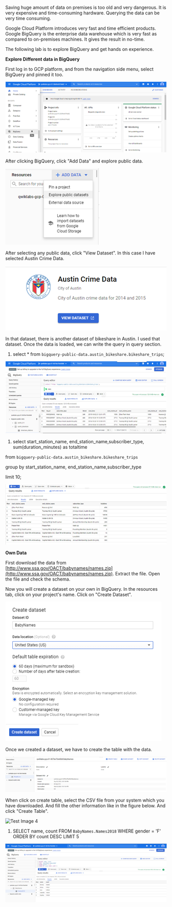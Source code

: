 Saving huge amount of data on premises is too old and very dangerous. It is very expensive and time-consuming hardware. Querying the data can be very time consuming.

Google Cloud Platform introduces very fast and time efficient products. Google BigQuery is the enterprise data warehouse which is very fast as compared to on-premises machines. It gives the result in no-time.

The following lab is to explore BigQuery and get hands on experience.

**Explore Different data in BigQuery**

First log in to GCP platform, and from the navigation side menu, select BigQuery and pinned it too.

![Test Image 4]( https://github.com/acadali/Explore-a-BigQuery-Public-Dataset/blob/master/1.png)

After clicking BigQuery, click &quot;Add Data&quot; and explore public data.

![Test Image 4]( https://github.com/acadali/Explore-a-BigQuery-Public-Dataset/blob/master/2.png)

After selecting any public data, click &quot;View Dataset&quot;. In this case I have selected Austin Crime Data.

![Test Image 4]( https://github.com/acadali/Explore-a-BigQuery-Public-Dataset/blob/master/3.png)

In that dataset, there is another dataset of bikeshare in Austin. I used that dataset. Once the data is loaded, we can write the query in query section.

1. select \* from `bigquery-public-data.austin_bikeshare.bikeshare_trips`;

![Test Image 4]( https://github.com/acadali/Explore-a-BigQuery-Public-Dataset/blob/master/4.png)

1. select start\_station\_name, end\_station\_name,subscriber\_type, sum(duration\_minutes) as totaltime

from `bigquery-public-data.austin_bikeshare.bikeshare_trips`

group by start\_station\_name, end\_station\_name,subscriber\_type

limit 10;

![Test Image 4]( https://github.com/acadali/Explore-a-BigQuery-Public-Dataset/blob/master/5.png)

**Own Data**

First download the data from [http://www.ssa.gov/OACT/babynames/names.zip](http://www.ssa.gov/OACT/babynames/names.zip). Extract the file. Open the file and check the schema.

Now you will create a dataset on your own in BigQuery. In the resources tab, click on your project&#39;s name. Click on &quot;Create Dataset&quot;.

![Test Image 4]( https://github.com/acadali/Explore-a-BigQuery-Public-Dataset/blob/master/6.png)

Once we created a dataset, we have to create the table with the data.

![Test Image 4]( https://github.com/acadali/Explore-a-BigQuery-Public-Dataset/blob/master/7.png)

When click on create table, select the CSV file from your system which you have downloaded. And fill the other information like in the figure below. And click &quot;Create Table&quot;.

![Test Image 4]([https://github.com/acadali/Explore-a-BigQuery-Public-Dataset/blob/master/8.png](https://github.com/acadali/Explore-a-BigQuery-Public-Dataset/blob/master/8.png))

1. SELECT name, count FROM `BabyNames.Names2018` WHERE gender = &#39;F&#39; ORDER BY count DESC LIMIT 5

![Test Image 4]( https://github.com/acadali/Explore-a-BigQuery-Public-Dataset/blob/master/9.png)

